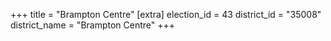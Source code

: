 +++
title = "Brampton Centre"
[extra]
election_id = 43
district_id = "35008"
district_name = "Brampton Centre"
+++
